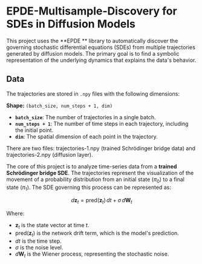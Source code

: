 # EPDE-Multisample-Discovery for SDEs in Diffusion Models

This project uses the **EPDE ** library to automatically discover the governing stochastic differential equations (SDEs) from multiple trajectories generated by diffusion models. The primary goal is to find a symbolic representation of the underlying dynamics that explains the data's behavior.

## Data

The trajectories are stored in `.npy` files with the following dimensions:

**Shape:** `(batch_size, num_steps + 1, dim)`
-   **`batch_size`**: The number of trajectories in a single batch.
-   **`num_steps + 1`**: The number of time steps in each trajectory, including the initial point.
-   **`dim`**: The spatial dimension of each point in the trajectory.

There are two files: trajectories-1.npy (trained Schrödinger bridge data)  and trajectories-2.npy (diffusion layer).


The core of this project is to analyze time-series data from a **trained Schrödinger bridge SDE**. The trajectories represent the visualization of the movement of a probability distribution from an initial state ($\pi_0$) to a final state ($\pi_1$).
The SDE governing this process can be represented as:

$$d\mathbf{z}_t = \text{pred}(\mathbf{z}_t) \, dt + \sigma \, d\mathbf{W}_t$$

Where:
* $\mathbf{z}_t$ is the state vector at time $t$.
* $\text{pred}(\mathbf{z}_t)$ is the network drift term, which is the model's prediction.
* $dt$ is the time step.
* $\sigma$ is the noise level.
* $d\mathbf{W}_t$ is the Wiener process, representing the stochastic noise.
